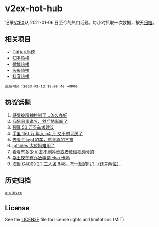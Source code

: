 # v2ex-hot-hub

 记录[V2EX](https://www.v2ex.com/)从 2021-01-06 日至今的热门话题。每小时抓取一次数据，按天[归档](archives)。
 
 ## 相关项目

- [GitHub热榜](https://github.com/snaildev/github-hot-hub)
- [知乎热榜](https://github.com/snaildev/zhihu-hot-hub)
- [微博热榜](https://github.com/snaildev/weibo-hot-hub)
- [头条热榜](https://github.com/snaildev/toutiao-hot-hub)
- [抖音热榜](https://github.com/snaildev/douyin-hot-hub)


 `更新时间：2023-02-12 15:05:46 +0800`

## 热议话题

1. [感觉被精神控制了…怎么办好](https://www.v2ex.com/t/915252)
1. [我把同事说哭、然后她离职了](https://www.v2ex.com/t/915209)
1. [预算 50 万买车求建议](https://www.v2ex.com/t/915160)
1. [手里 150 万 年入 54 万 又不想买房了](https://www.v2ex.com/t/915314)
1. [去看了 byd 的车，感觉真的不错](https://www.v2ex.com/t/915255)
1. [iptables 太他妈难用了](https://www.v2ex.com/t/915216)
1. [看看有多少 V 友不刷抖音或者微信视频号的](https://www.v2ex.com/t/915356)
1. [学生现在有办法申请 visa 卡吗](https://www.v2ex.com/t/915161)
1. [海康 C4000 2T 三人团 848，有一起的吗？（还差两位）](https://www.v2ex.com/t/915178)

## 历史归档

[archives](archives)

## License

See the [LICENSE](LICENSE) file for license rights and limitations (MIT).
